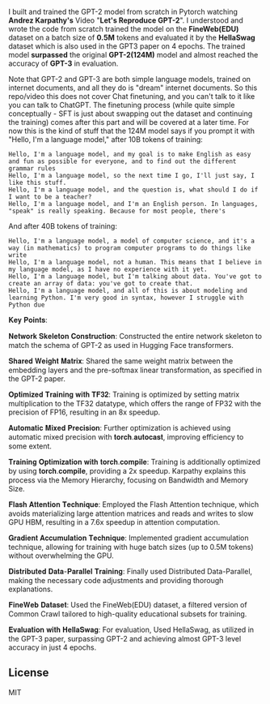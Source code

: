 I built and trained the GPT-2 model from scratch in Pytorch watching **Andrez Karpathy's** Video "**Let's Reproduce GPT-2**". I understood and wrote the code from scratch trained the model on the **FineWeb(EDU)** dataset on a batch size of **0.5M** tokens and evaluated it by the **HellaSwag** dataset which is also used in the GPT3 paper on 4 epochs. The trained model **surpassed** the original **GPT-2(124M)** model and almost reached the accuracy of **GPT-3** in evaluation.

Note that GPT-2 and GPT-3 are both simple language models, trained on internet documents, and all they do is "dream" internet documents. So this repo/video this does not cover Chat finetuning, and you can't talk to it like you can talk to ChatGPT. The finetuning process (while quite simple conceptually - SFT is just about swapping out the dataset and continuing the training) comes after this part and will be covered at a later time. For now this is the kind of stuff that the 124M model says if you prompt it with "Hello, I'm a language model," after 10B tokens of training:

```
Hello, I'm a language model, and my goal is to make English as easy and fun as possible for everyone, and to find out the different grammar rules
Hello, I'm a language model, so the next time I go, I'll just say, I like this stuff.
Hello, I'm a language model, and the question is, what should I do if I want to be a teacher?
Hello, I'm a language model, and I'm an English person. In languages, "speak" is really speaking. Because for most people, there's
```

And after 40B tokens of training:

```
Hello, I'm a language model, a model of computer science, and it's a way (in mathematics) to program computer programs to do things like write
Hello, I'm a language model, not a human. This means that I believe in my language model, as I have no experience with it yet.
Hello, I'm a language model, but I'm talking about data. You've got to create an array of data: you've got to create that.
Hello, I'm a language model, and all of this is about modeling and learning Python. I'm very good in syntax, however I struggle with Python due

```
𝐊𝐞𝐲 𝐏𝐨𝐢𝐧𝐭𝐬:

𝐍𝐞𝐭𝐰𝐨𝐫𝐤 𝐒𝐤𝐞𝐥𝐞𝐭𝐨𝐧 𝐂𝐨𝐧𝐬𝐭𝐫𝐮𝐜𝐭𝐢𝐨𝐧: Constructed the entire network skeleton to match the schema of GPT-2 as used in Hugging Face transformers.

𝐒𝐡𝐚𝐫𝐞𝐝 𝐖𝐞𝐢𝐠𝐡𝐭 𝐌𝐚𝐭𝐫𝐢𝐱: Shared the same weight matrix between the embedding layers and the pre-softmax linear transformation, as specified in the GPT-2 paper.

𝐎𝐩𝐭𝐢𝐦𝐢𝐳𝐞𝐝 𝐓𝐫𝐚𝐢𝐧𝐢𝐧𝐠 𝐰𝐢𝐭𝐡 𝐓𝐅𝟑𝟐: Training is optimized by setting matrix multiplication to the TF32 datatype, which offers the range of FP32 with the precision of FP16, resulting in an 8x speedup.

𝐀𝐮𝐭𝐨𝐦𝐚𝐭𝐢𝐜 𝐌𝐢𝐱𝐞𝐝 𝐏𝐫𝐞𝐜𝐢𝐬𝐢𝐨𝐧: Further optimization is achieved using automatic mixed precision with 𝐭𝐨𝐫𝐜𝐡.𝐚𝐮𝐭𝐨𝐜𝐚𝐬𝐭, improving efficiency to some extent.

𝐓𝐫𝐚𝐢𝐧𝐢𝐧𝐠 𝐎𝐩𝐭𝐢𝐦𝐢𝐳𝐚𝐭𝐢𝐨𝐧 𝐰𝐢𝐭𝐡 𝐭𝐨𝐫𝐜𝐡.𝐜𝐨𝐦𝐩𝐢𝐥𝐞: Training is additionally optimized by using 𝐭𝐨𝐫𝐜𝐡.𝐜𝐨𝐦𝐩𝐢𝐥𝐞, providing a 2x speedup. Karpathy explains this process via the Memory Hierarchy, focusing on Bandwidth and Memory Size.

𝐅𝐥𝐚𝐬𝐡 𝐀𝐭𝐭𝐞𝐧𝐭𝐢𝐨𝐧 𝐓𝐞𝐜𝐡𝐧𝐢𝐪𝐮𝐞: Employed the Flash Attention technique, which avoids materializing large attention matrices and reads and writes to slow GPU HBM, resulting in a 7.6x speedup in attention computation.

𝐆𝐫𝐚𝐝𝐢𝐞𝐧𝐭 𝐀𝐜𝐜𝐮𝐦𝐮𝐥𝐚𝐭𝐢𝐨𝐧 𝐓𝐞𝐜𝐡𝐧𝐢𝐪𝐮𝐞: Implemented gradient accumulation technique, allowing for training with huge batch sizes (up to 0.5M tokens) without overwhelming the GPU.

𝐃𝐢𝐬𝐭𝐫𝐢𝐛𝐮𝐭𝐞𝐝 𝐃𝐚𝐭𝐚-𝐏𝐚𝐫𝐚𝐥𝐥𝐞𝐥 𝐓𝐫𝐚𝐢𝐧𝐢𝐧𝐠: Finally used Distributed Data-Parallel, making the necessary code adjustments and providing thorough explanations.

𝐅𝐢𝐧𝐞𝐖𝐞𝐛 𝐃𝐚𝐭𝐚𝐬𝐞𝐭: Used the FineWeb(EDU) dataset, a filtered version of Common Crawl tailored to high-quality educational subsets for training.

𝐄𝐯𝐚𝐥𝐮𝐚𝐭𝐢𝐨𝐧 𝐰𝐢𝐭𝐡 𝐇𝐞𝐥𝐥𝐚𝐒𝐰𝐚𝐠: For evaluation, Used HellaSwag, as utilized in the GPT-3 paper, surpassing GPT-2 and achieving almost GPT-3 level accuracy in just 4 epochs.

## License

MIT
